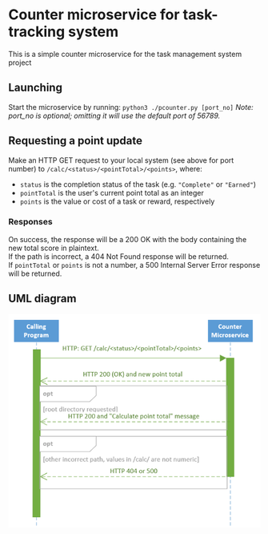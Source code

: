 # Counter microservice for task-tracking system

This is a simple counter microservice for the task management system project 

## Launching

Start the microservice by running:
`python3 ./pcounter.py [port_no]`
*Note: port_no is optional; omitting it will use the default port of 56789.*

## Requesting a point update

Make an HTTP GET request to your local system (see above for port number) to `/calc/<status>/<pointTotal>/<points>`, where:

- `status` is the completion status of the task (e.g. `"Complete"` or `"Earned"`)
- `pointTotal` is the user's current point total as an integer
- `points` is the value or cost of a task or reward, respectively

### Responses

On success, the response will be a 200 OK with the body containing the new total score in plaintext.  
If the path is incorrect, a 404 Not Found response will be returned.  
If `pointTotal` or `points` is not a number, a 500 Internal Server Error response will be returned.  

## UML diagram

![UML Diagram](images/uml.png)
